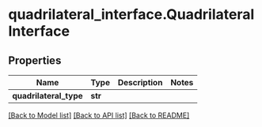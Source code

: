 # quadrilateral_interface.QuadrilateralInterface

## Properties
Name | Type | Description | Notes
------------ | ------------- | ------------- | -------------
**quadrilateral_type** | **str** |  | 

[[Back to Model list]](../README.md#documentation-for-models) [[Back to API list]](../README.md#documentation-for-api-endpoints) [[Back to README]](../README.md)


